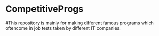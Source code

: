 # CompetitiveProgs
#This repository is mainly for making different famous programs which oftencome in job tests taken by different IT companies.
